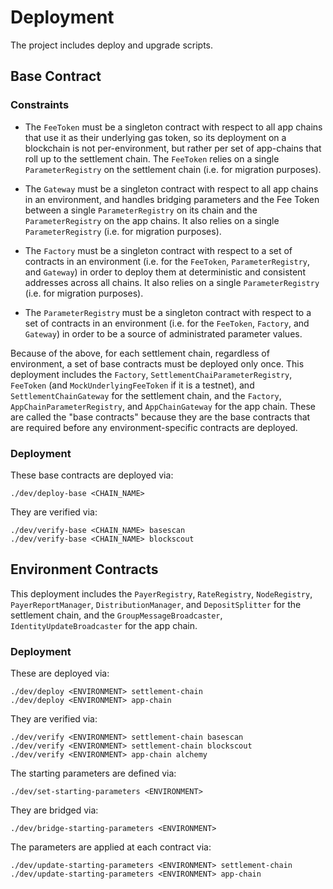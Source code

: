 # Deployment

The project includes deploy and upgrade scripts.

## Base Contract

### Constraints

- The `FeeToken` must be a singleton contract with respect to all app chains that use it as their underlying gas token, so its deployment on a blockchain is not per-environment, but rather per set of app-chains that roll up to the settlement chain. The `FeeToken` relies on a single `ParameterRegistry` on the settlement chain (i.e. for migration purposes).

- The `Gateway` must be a singleton contract with respect to all app chains in an environment, and handles bridging parameters and the Fee Token between a single `ParameterRegistry` on its chain and the `ParameterRegistry` on the app chains. It also relies on a single `ParameterRegistry` (i.e. for migration purposes).

- The `Factory` must be a singleton contract with respect to a set of contracts in an environment (i.e. for the `FeeToken`, `ParameterRegistry`, and `Gateway`) in order to deploy them at deterministic and consistent addresses across all chains. It also relies on a single `ParameterRegistry` (i.e. for migration purposes).

- The `ParameterRegistry` must be a singleton contract with respect to a set of contracts in an environment (i.e. for the `FeeToken`, `Factory`, and `Gateway`) in order to be a source of administrated parameter values.

Because of the above, for each settlement chain, regardless of environment, a set of base contracts must be deployed only once. This deployment includes the `Factory`, `SettlementChaiParameterRegistry`, `FeeToken` (and `MockUnderlyingFeeToken` if it is a testnet), and `SettlementChainGateway` for the settlement chain, and the `Factory`, `AppChainParameterRegistry`, and `AppChainGateway` for the app chain. These are called the "base contracts" because they are the base contracts that are required before any environment-specific contracts are deployed.

### Deployment

These base contracts are deployed via:

```shell
./dev/deploy-base <CHAIN_NAME>
```

They are verified via:

```shell
./dev/verify-base <CHAIN_NAME> basescan
./dev/verify-base <CHAIN_NAME> blockscout
```

<!-- TODO: Add script and documentation for setting the inbox address for the settlement chain gateway -->

## Environment Contracts

This deployment includes the `PayerRegistry`, `RateRegistry`, `NodeRegistry`, `PayerReportManager`, `DistributionManager`, and `DepositSplitter` for the settlement chain, and the `GroupMessageBroadcaster`, `IdentityUpdateBroadcaster` for the app chain.

### Deployment

These are deployed via:

```shell
./dev/deploy <ENVIRONMENT> settlement-chain
./dev/deploy <ENVIRONMENT> app-chain
```

They are verified via:

```shell
./dev/verify <ENVIRONMENT> settlement-chain basescan
./dev/verify <ENVIRONMENT> settlement-chain blockscout
./dev/verify <ENVIRONMENT> app-chain alchemy
```

The starting parameters are defined via:

```shell
./dev/set-starting-parameters <ENVIRONMENT>
```

They are bridged via:

```shell
./dev/bridge-starting-parameters <ENVIRONMENT>
```

The parameters are applied at each contract via:

```shell
./dev/update-starting-parameters <ENVIRONMENT> settlement-chain
./dev/update-starting-parameters <ENVIRONMENT> app-chain
```
